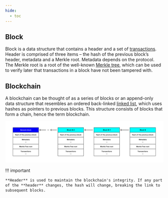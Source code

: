 ```yaml
---
hide:
  - toc
---
```


## Block

Block is a data structure that contains a header and a set of [transactions](./transaction.md). Header is comprised of three items – the hash of the previous block’s header, metadata and a Merkle root. Metadata depends on the protocol. The Merkle root is a root of the well-known [Merkle tree](../chapter4/account-compression-program.md), which can be used to verify later that transactions in a block have not been tampered with.

## Blockchain

A blockchain can be thought of as a series of blocks or an append-only data structure that resembles an ordered back-linked [linked list](https://en.wikipedia.org/wiki/Linked_list), which uses hashes as pointers to previous blocks. This structure consists of blocks that form a chain, hence the term blockchain.

![Blockchain](../../images/blockchain.png)

!!! important

    **Header** is used to maintain the blockchain's integrity. If any part of the **header** changes, the hash will change, breaking the link to subsequent blocks.
